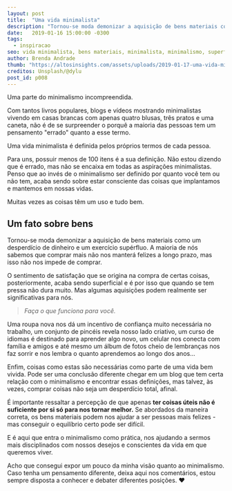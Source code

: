 ```yaml
---
layout: post
title:  "Uma vida minimalista"
description: "Tornou-se moda demonizar a aquisição de bens materiais como um desperdício de dinheiro e um exercício supérfluo. A maioria de nós sabemos que comprar mais não nos manterá felizes a longo prazo..."
date:   2019-01-16 15:00:00 -0300
tags:
  - inspiracao
seo: vida minimalista, bens materiais, minimalista, minimalismo, superfluo, compra, superficial, roupa nova, celular, coisas úteis
author: Brenda Andrade
thumb: "https://altosinsights.com/assets/uploads/2019-01-17-uma-vida-minimalista.jpg"
creditos: Unsplash/@dylu
post_id: p008
---
```


Uma parte do minimalismo incompreendida.

Com tantos livros populares, blogs e vídeos mostrando minimalistas vivendo em casas brancas com apenas quatro blusas, três pratos e uma caneta, não é de se surpreender o porquê a maioria das pessoas tem um pensamento "errado" quanto a esse termo.

Uma vida minimalista é definida pelos  próprios  termos de cada pessoa.

Para uns, possuir menos de 100 itens é a sua definição. Não estou dizendo que é errado, mas não se encaixa em todas as aspirações minimalistas. Penso que ao invés de o minimalismo ser definido por quanto você tem ou não tem, acaba sendo sobre estar consciente das coisas que implantamos e mantemos em nossas vidas.

Muitas vezes as coisas têm um uso e tudo bem.

##  Um fato sobre bens

Tornou-se moda demonizar a aquisição de bens materiais como um desperdício de dinheiro e um exercício supérfluo. A maioria de nós sabemos que comprar mais não nos manterá felizes a longo prazo, mas isso não nos impede de comprar.

<div class="adsmobile">
<ins class="adsbygoogle"
     style="display:block; text-align:center;"
     data-ad-layout="in-article"
     data-ad-format="fluid"
     data-ad-client="ca-pub-8078000237589807"
     data-ad-slot="9245457524"></ins>
<script>
     (adsbygoogle = window.adsbygoogle || []).push({});
</script>
</div>

O sentimento de satisfação que se origina na compra de certas coisas, posteriormente, acaba sendo superficial e é por isso que quando se tem pressa não dura muito. Mas algumas aquisições podem realmente ser significativas para nós.

><cite>Faça o que funciona para você.</cite>

Uma roupa nova nos dá um incentivo de confiança muito necessária no trabalho, um conjunto de pincéis revela nosso lado criativo, um curso de idiomas é destinado para aprender algo novo, um celular nos conecta com família e amigos e até mesmo um álbum de fotos cheio de lembranças nos faz sorrir e nos lembra o quanto aprendemos ao longo dos anos...

Enfim, coisas como estas são necessárias como parte de uma vida bem vivida.  Pode ser uma conclusão diferente chegar em um blog que tem certa relação com o minimalismo e encontrar essas definições, mas talvez, às vezes, comprar coisas não seja um desperdício total, afinal.

É importante ressaltar a percepção de que  apenas **ter coisas úteis não é suficiente por si só para nos tornar melhor.** Se abordados da maneira correta, os bens materiais podem nos ajudar a ser pessoas mais felizes - mas conseguir o equilíbrio certo pode ser difícil.

E é aqui que entra o minimalismo como prática, nos ajudando a sermos mais  disciplinados  com nossos desejos e conscientes da vida em que queremos viver.

Acho que consegui expor um pouco da minha visão quanto ao minimalismo. Caso tenha um pensamento diferente, deixa aqui nos comentários, estou sempre disposta a conhecer e debater diferentes posições. ❤️



<div class="adsmobile">
<ins class="adsbygoogle"
     style="display:block; text-align:center;"
     data-ad-layout="in-article"
     data-ad-format="fluid"
     data-ad-client="ca-pub-8078000237589807"
     data-ad-slot="9245457524"></ins>
<script>
     (adsbygoogle = window.adsbygoogle || []).push({});
</script>
</div>
